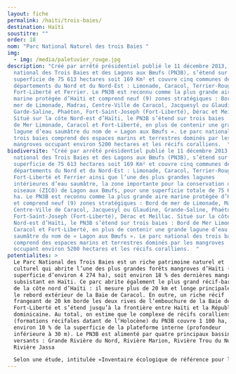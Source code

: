 ```yaml
---
layout: fiche
permalink: /haiti/trois-baies/
destination: Haïti
soustitre: ""
order: 18
nom: "Parc National Naturel des trois Baies "
img:
  - img: /media/paletuvier_rouge.jpg
description: "Créé par arrêté présidentiel publié le 11 décembre 2013, le Parc
  national des Trois Baies et des Lagons aux Bœufs (PN3B), s’étend sur une
  superficie de 75 613 hectares soit 169 Km² et couvre cinq communes des
  départements du Nord et du Nord-Est : Limonade, Caracol, Terrier-Rouge,
  Fort-Liberté et Ferrier. Le PN3B est reconnu comme la plus grande aire
  marine protégée d’Haïti et comprend neuf (9) zones stratégiques : Bord de
  mer de Limonade, Madras, Centre-Ville de Caracol, Jacquesyl ou Glaudine,
  Garde-Saline, Phaéton, Fort-Saint-Joseph (Fort-Liberté), Dérac et Meillac.
  Situé sur la côte Nord-est d’Haïti, le PN3B s’étend sur trois baies : Bord
  de Mer Limonade, Caracol et Fort-Liberté, en plus de contenir une grande
  lagune d’eau saumâtre du nom de « Lagon aux Bœufs ». Le parc national des
  trois baies comprend des espaces marins et terrestres dominés par les
  mangroves occupant environ 5200 hectares et les récifs coralliens.  "
biodiversite: "Créé par arrêté présidentiel publié le 11 décembre 2013, le Parc
  national des Trois Baies et des Lagons aux Bœufs (PN3B), s’étend sur une
  superficie de 75 613 hectares soit 169 Km² et couvre cinq communes des
  départements du Nord et du Nord-Est : Limonade, Caracol, Terrier-Rouge,
  Fort-Liberté et Ferrier ainsi que l’une des plus grandes lagunes
  intérieures d’eau saumâtre, la zone importante pour la conservation des
  oiseaux (ZICO) de Lagon aux Bœufs, pour une superficie totale de 75 618
  ha. Le PN3B est reconnu comme la plus grande aire marine protégée d’Haïti
  et comprend neuf (9) zones stratégiques : Bord de mer de Limonade, Madras,
  Centre-Ville de Caracol, Jacquesyl ou Glaudine, Grande-Saline, Phaéton,
  Fort-Saint-Joseph (Fort-Liberté), Dérac et Meillac. Situé sur la côte
  Nord-est d’Haïti, le PN3B s’étend sur trois baies : Bord de Mer Limonade,
  Caracol et Fort-Liberté, en plus de contenir une grande lagune d’eau
  saumâtre du nom de « Lagon aux Bœufs ». Le parc national des trois baies
  comprend des espaces marins et terrestres dominés par les mangroves
  occupant environ 5200 hectares et les récifs coralliens.  "
potentialites: >
  Le Parc National des Trois Baies est un riche patrimoine naturel et
  culturel qui abrite l’une des plus grandes forêts mangroves d’Haïti (d’une
  superficie d’environ 4 274 ha), soit environ 18 % des dernières mangroves
  subsistant en Haïti. Ce parc abrite également le plus grand récif-barrière
  de la côte nord d’Haïti : il mesure plus de 20 km et longe principalement
  le rebord extérieur de la Baie de Caracol. En outre, un riche récif
  frangeant de 20 km borde les deux rives de l’embouchure de la Baie de
  Fort-Liberté et s’étend jusqu’à la frontière entre Haïti et la République
  dominicaine. Au total, on estime que le complexe de récifs coralliens
  (formations récifales datant de l’Holocène) du PN3B couvre 1 100 ha, soit
  environ 10 % de la superficie de la plateforme interne (profondeur
  inférieure à 30 m). Le PN3B est alimenté par quatre principaux bassins
  versants : Grande Rivière du Nord, Rivière Marion, Rivière Trou du Nord,
  Rivière Jassa

  Selon une étude, intitulée «Inventaire écologique de référence pour le Parc national des Trois-Baies» publiée en 2016 par The Nature Conservancy avec le support de la Banque interaméricaine de développement (BID), les scientifiques ont recensé cent soixante-dix-neuf (179) espèces indigènes de plantes vasculaires dans l’ensemble du parc, y compris cinq espèces végétales inscrites sur la liste rouge (espèces menacées) de l’Union internationale pour la conservation de la nature (UICN). Le PN3B abrite plus de deux cent soixante-dix (270) espèces de poissons,  près de quatre-vingt-quinze (95) espèces d’oiseaux, quatre (4) espèces d’amphibiens et onze (11) espèces de reptiles, cinquante et un (51) espèces de coraux durs. Cette étude est à l’origine de la découverte nombreuses espèces d’animales et végétales inconnues au auparavant.
---
```

